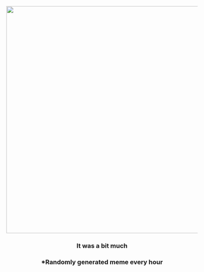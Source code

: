 <p align="center">
        <img src="https://i.redd.it/3cn6th4hpjt91.gif" width="600" height="600">
        </p>
        <h3 align="center">It was a bit much</h3>
        <h3 align="center">*Randomly generated meme every hour</h3>
    